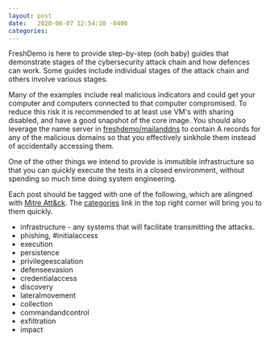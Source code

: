 ```yaml
---
layout: post
date:   2020-06-07 12:54:10 -0400
categories:
---
```

<p>
FreshDemo is here to provide step-by-step (ooh baby) guides that demonstrate stages of the cybersecurity attack chain and how defences can work. Some guides include individual stages of the attack chain and others involve various stages.
</p>

<p>
Many of the examples include real malicious indicators and could get your computer and computers connected to that computer compromised. To reduce this risk it is recommended to at least use VM's with sharing disabled, and have a good snapshot of the core image. You should also leverage the name server in <a href="https://github.com/freshdemo/mailanddns" target="_blank">freshdemo/mailanddns</a> to contain A records for any of the malicious domains so that you effectively sinkhole them instead of accidentally accessing them.
</p>

<p>
One of the other things we intend to provide is immutible infrastructure so that you can quickly execute the tests in a closed environment, without spending so much time doing system engineering.
</p>

<p>
Each post should be tagged with one of the following, which are alingned with <a href="https://attack.mitre.org/" taget="_blank">Mitre Att&ck</a>. The <a href="/categories/">categories</a> link in the top right corner will bring you to them quickly.
</p>

<ul>
    <li>infrastructure - any systems that will facilitate transmitting the attacks.
    <li>phishing, #initialaccess
    <li>execution
    <li>persistence
    <li>privilegeescalation
    <li>defenseevasion
    <li>credentialaccess
    <li>discovery
    <li>lateralmovement
    <li>collection
    <li>commandandcontrol
    <li>exfiltration
    <li>impact
 
